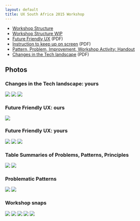```yaml
---
layout: default
title: UX South Africa 2015 Workshop
---
```


* [Workshop Structure](workshop-structure.html)
* [Workshop Structure WIP](workshop-structure-wip.html)
* [Future Friendly UX](future-friendly-deck.pdf) (PDF)
* [Instruction to keep up on screen](instructions-to-keep-up-on-screen.pdf) (PDF)
* [Pattern, Problem, Improvement, Workshop Activity: Handout](ppiw.html)
* [Changes in the Tech landscape](print/changes.pdf) (PDF)

## Photos

### Changes in the Tech landscape: yours

[![](WorkshopPhotos/thumbs/changes-in-the-tech-landscape-1.jpg)](WorkshopPhotos/changes-in-the-tech-landscape-1.jpg)
[![](WorkshopPhotos/thumbs/changes-in-the-tech-landscape-2.jpg)](WorkshopPhotos/changes-in-the-tech-landscape-2.jpg)
[![](WorkshopPhotos/thumbs/changes-in-the-tech-landscape-3.jpg)](WorkshopPhotos/changes-in-the-tech-landscape-3.jpg)

### Future Friendly UX: ours

[![](WorkshopPhotos/thumbs/ff-ux-principles-js.jpg)](WorkshopPhotos/ff-ux-principles-js.jpg)

### Future Friendly UX: yours

[![](WorkshopPhotos/thumbs/ff-ux-problems.jpg)](WorkshopPhotos/ff-ux-problems.jpg)
[![](WorkshopPhotos/thumbs/ff-ux-patterns.jpg)](WorkshopPhotos/ff-ux-patterns.jpg)
[![](WorkshopPhotos/thumbs/ff-ux-principles.jpg)](WorkshopPhotos/ff-ux-principles.jpg)

### Table Summaries of Problems, Patterns, Principles

[![](WorkshopPhotos/thumbs/problems-patterns-principles-1.jpg)](WorkshopPhotos/problems-patterns-principles-1.jpg)
[![](WorkshopPhotos/thumbs/problems-patterns-principles-2.jpg)](WorkshopPhotos/problems-patterns-principles-2.jpg)

### Problematic Patterns

[![](WorkshopPhotos/thumbs/problematic-patterns-1.jpg)](WorkshopPhotos/problematic-patterns-1.jpg)
[![](WorkshopPhotos/thumbs/problematic-patterns-2.jpg)](WorkshopPhotos/problematic-patterns-2.jpg)


### Workshop snaps

[![](WorkshopPhotos/thumbs/workshop-1.jpg)](WorkshopPhotos/workshop-1.jpg)
[![](WorkshopPhotos/thumbs/workshop-2.jpg)](WorkshopPhotos/workshop-2.jpg)
[![](WorkshopPhotos/thumbs/workshop-3.jpg)](WorkshopPhotos/workshop-3.jpg)
[![](WorkshopPhotos/thumbs/workshop-4.jpg)](WorkshopPhotos/workshop-4.jpg)
[![](WorkshopPhotos/thumbs/workshop-5.jpg)](WorkshopPhotos/workshop-5.jpg)
